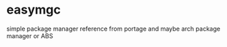 easymgc
=======

simple package manager reference from portage and maybe arch package manager or ABS